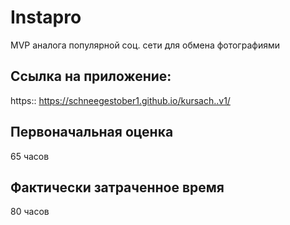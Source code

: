 # Instapro

MVP аналога популярной соц. сети для обмена фотографиями

## Ссылка на приложение:

https::  https://schneegestober1.github.io/kursach..v1/

## Первоначальная оценка

65 часов

## Фактически затраченное время

80 часов
